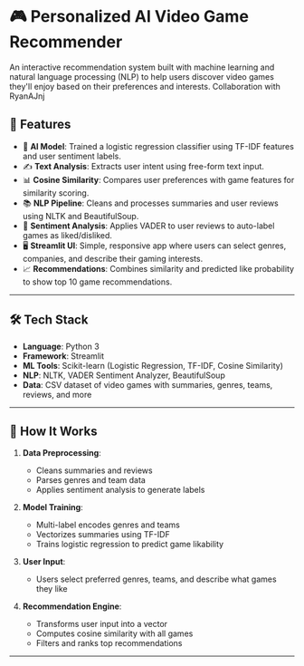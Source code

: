 # 🎮 Personalized AI Video Game Recommender

An interactive recommendation system built with machine learning and natural language processing (NLP) to help users discover video games they'll enjoy based on their preferences and interests. Collaboration with RyanAJnj

## 🚀 Features

- 🧠 **AI Model**: Trained a logistic regression classifier using TF-IDF features and user sentiment labels.
- ✍️ **Text Analysis**: Extracts user intent using free-form text input.
- 📊 **Cosine Similarity**: Compares user preferences with game features for similarity scoring.
- 📚 **NLP Pipeline**: Cleans and processes summaries and user reviews using NLTK and BeautifulSoup.
- 💬 **Sentiment Analysis**: Applies VADER to user reviews to auto-label games as liked/disliked.
- 🖥️ **Streamlit UI**: Simple, responsive app where users can select genres, companies, and describe their gaming interests.
- 📈 **Recommendations**: Combines similarity and predicted like probability to show top 10 game recommendations.

---

## 🛠 Tech Stack

- **Language**: Python 3
- **Framework**: Streamlit
- **ML Tools**: Scikit-learn (Logistic Regression, TF-IDF, Cosine Similarity)
- **NLP**: NLTK, VADER Sentiment Analyzer, BeautifulSoup
- **Data**: CSV dataset of video games with summaries, genres, teams, reviews, and more


---

## 🧪 How It Works

1. **Data Preprocessing**:
   - Cleans summaries and reviews
   - Parses genres and team data
   - Applies sentiment analysis to generate labels

2. **Model Training**:
   - Multi-label encodes genres and teams
   - Vectorizes summaries using TF-IDF
   - Trains logistic regression to predict game likability

3. **User Input**:
   - Users select preferred genres, teams, and describe what games they like

4. **Recommendation Engine**:
   - Transforms user input into a vector
   - Computes cosine similarity with all games
   - Filters and ranks top recommendations

---


